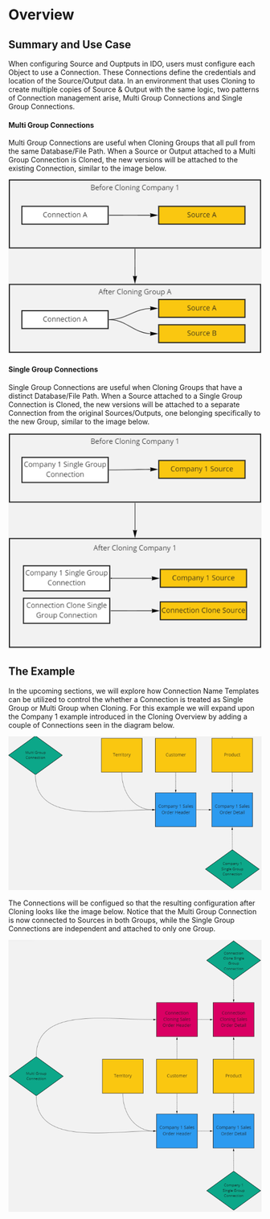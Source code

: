# Overview

## Summary and Use Case

When configuring Source and Ouptputs in IDO, users must configure each Object to use a Connection. These Connections define the credentials and location of the Source/Output data. In an environment that uses Cloning to create multiple copies of Source & Output with the same logic, two patterns of Connection management arise, Multi Group Connections and Single Group Connections.

#### Multi Group Connections

Multi Group Connections are useful when Cloning Groups that all pull from the same Database/File Path. When a Source or Output attached to a Multi Group Connection is Cloned, the new versions will be attached to the existing Connection, similar to the image below.&#x20;

![Multi Group Connection behavior](<../../../.gitbook/assets/image (405).png>)

#### Single Group Connections

Single Group Connections are useful when Cloning Groups that have a distinct Database/File Path. When a Source attached to a Single Group Connection is Cloned, the new versions will be attached to a separate Connection from the original Sources/Outputs, one belonging specifically to the new Group, similar to the image below.

![A Single Group Connection Clone](<../../../.gitbook/assets/image (393).png>)

## The Example

In the upcoming sections, we will explore how Connection Name Templates can be utilized to control the whether a Connection is treated as Single Group or Multi Group when Cloning. For this example we will expand upon the Company 1 example introduced in the Cloning Overview by adding a couple of Connections seen in the diagram below.

![Connections of each type exist](<../../../.gitbook/assets/image (385).png>)

The Connections will be configued so that the resulting configuration after Cloning looks like the image below. Notice that the Multi Group Connection is now connected to Sources in both Groups, while the Single Group Connections are independent and attached to only one Group.

![The Configuration Post Clone](<../../../.gitbook/assets/image (378).png>)

